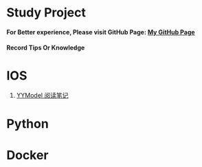 # Study Project

#### For Better experience, Please visit GitHub Page: [My GitHub Page](http://swlfigo.github.io)

#### Record Tips Or Knowledge


# IOS
1. [YYModel 阅读笔记](https://github.com/swlfigo/Study/wiki/YYModel%E9%98%85%E8%AF%BB%E5%AD%A6%E4%B9%A0)


# Python


# Docker

